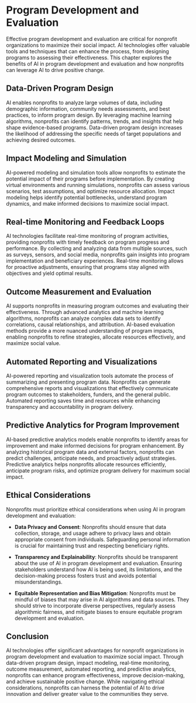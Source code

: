 Program Development and Evaluation
==================================

Effective program development and evaluation are critical for nonprofit organizations to maximize their social impact. AI technologies offer valuable tools and techniques that can enhance the process, from designing programs to assessing their effectiveness. This chapter explores the benefits of AI in program development and evaluation and how nonprofits can leverage AI to drive positive change.

Data-Driven Program Design
--------------------------

AI enables nonprofits to analyze large volumes of data, including demographic information, community needs assessments, and best practices, to inform program design. By leveraging machine learning algorithms, nonprofits can identify patterns, trends, and insights that help shape evidence-based programs. Data-driven program design increases the likelihood of addressing the specific needs of target populations and achieving desired outcomes.

Impact Modeling and Simulation
------------------------------

AI-powered modeling and simulation tools allow nonprofits to estimate the potential impact of their programs before implementation. By creating virtual environments and running simulations, nonprofits can assess various scenarios, test assumptions, and optimize resource allocation. Impact modeling helps identify potential bottlenecks, understand program dynamics, and make informed decisions to maximize social impact.

Real-time Monitoring and Feedback Loops
---------------------------------------

AI technologies facilitate real-time monitoring of program activities, providing nonprofits with timely feedback on program progress and performance. By collecting and analyzing data from multiple sources, such as surveys, sensors, and social media, nonprofits gain insights into program implementation and beneficiary experiences. Real-time monitoring allows for proactive adjustments, ensuring that programs stay aligned with objectives and yield optimal results.

Outcome Measurement and Evaluation
----------------------------------

AI supports nonprofits in measuring program outcomes and evaluating their effectiveness. Through advanced analytics and machine learning algorithms, nonprofits can analyze complex data sets to identify correlations, causal relationships, and attribution. AI-based evaluation methods provide a more nuanced understanding of program impacts, enabling nonprofits to refine strategies, allocate resources effectively, and maximize social value.

Automated Reporting and Visualizations
--------------------------------------

AI-powered reporting and visualization tools automate the process of summarizing and presenting program data. Nonprofits can generate comprehensive reports and visualizations that effectively communicate program outcomes to stakeholders, funders, and the general public. Automated reporting saves time and resources while enhancing transparency and accountability in program delivery.

Predictive Analytics for Program Improvement
--------------------------------------------

AI-based predictive analytics models enable nonprofits to identify areas for improvement and make informed decisions for program enhancement. By analyzing historical program data and external factors, nonprofits can predict challenges, anticipate needs, and proactively adjust strategies. Predictive analytics helps nonprofits allocate resources efficiently, anticipate program risks, and optimize program delivery for maximum social impact.

Ethical Considerations
----------------------

Nonprofits must prioritize ethical considerations when using AI in program development and evaluation:

* **Data Privacy and Consent**: Nonprofits should ensure that data collection, storage, and usage adhere to privacy laws and obtain appropriate consent from individuals. Safeguarding personal information is crucial for maintaining trust and respecting beneficiary rights.

* **Transparency and Explainability**: Nonprofits should be transparent about the use of AI in program development and evaluation. Ensuring stakeholders understand how AI is being used, its limitations, and the decision-making process fosters trust and avoids potential misunderstandings.

* **Equitable Representation and Bias Mitigation**: Nonprofits must be mindful of biases that may arise in AI algorithms and data sources. They should strive to incorporate diverse perspectives, regularly assess algorithmic fairness, and mitigate biases to ensure equitable program development and evaluation.

Conclusion
----------

AI technologies offer significant advantages for nonprofit organizations in program development and evaluation to maximize social impact. Through data-driven program design, impact modeling, real-time monitoring, outcome measurement, automated reporting, and predictive analytics, nonprofits can enhance program effectiveness, improve decision-making, and achieve sustainable positive change. While navigating ethical considerations, nonprofits can harness the potential of AI to drive innovation and deliver greater value to the communities they serve.
